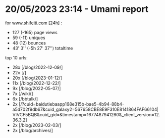 # 20/05/2023 23:14 - Umami report
for www.shifeiti.com [24h] :

 - 127 (-165) page views
 - 59 (-11) uniques
 - 48 (12) bounces
 - 43' 3'' (-5h 27' 37'') totaltime


top 10 urls:
 - 28x [/blog/2022-12-09/]
 - 22x [/]
 - 20x [/blog/2023-01-12/]
 - 11x [/blog/2022-12-22/]
 - 9x [/blog/2022-05-07/]
 - 7x [/wiki/]
 - 6x [/bbtalk/]
 - 2x [/?cuid=baidutiebaapp168e315b-bae5-4b94-88b4-a5d702f9db67&cuid_galaxy2=567658CBE8E9F310E8141864FAF66104|VIVCF5BQB&cuid_gid=&timestamp=1677487941260&_client_version=12.36.3.2]
 - 2x [/blog/2023-02-03/]
 - 2x [/blog/archives/]


